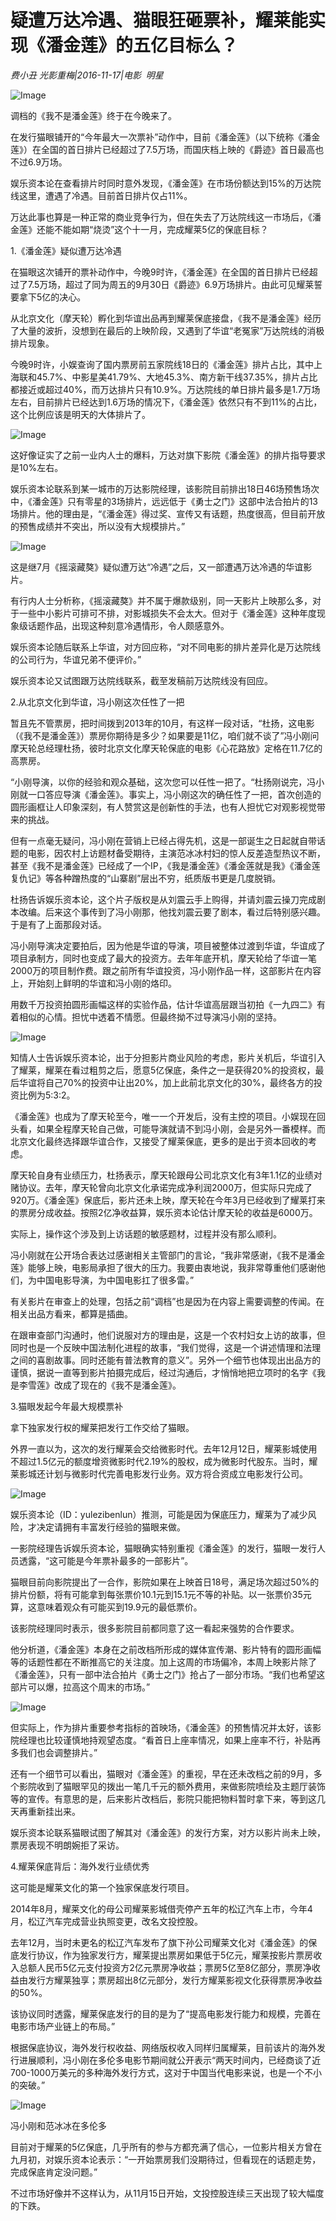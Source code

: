 # 疑遭万达冷遇、猫眼狂砸票补，耀莱能实现《潘金莲》的五亿目标么？

*费小丑 光影重梅|2016-11-17|电影 
                                                明星*

![Image](http://static.ylzbl.com/uploads/ueditor/php/upload/image/20170721/1500620241412799.jpeg)

调档的《我不是潘金莲》终于在今晚来了。

在发行猫眼铺开的“今年最大一次票补”动作中，目前《潘金莲》（以下统称《潘金莲》）在全国的首日排片已经超过了7.5万场，而国庆档上映的《爵迹》首日最高也不过6.9万场。

娱乐资本论在查看排片时同时意外发现，《潘金莲》在市场份额达到15%的万达院线这里，遭遇了冷遇。目前首日排片仅占11%。

万达此事也算是一种正常的商业竞争行为，但在失去了万达院线这一市场后，《潘金莲》还能不能如期“烧烫”这个十一月，完成耀莱5亿的保底目标？

1.《潘金莲》疑似遭万达冷遇

在猫眼这次铺开的票补动作中，今晚9时许，《潘金莲》在全国的首日排片已经超过了7.5万场，超过了同为周五的9月30日《爵迹》6.9万场排片。由此可见耀莱誓要拿下5亿的决心。

从北京文化（摩天轮）孵化到华谊出品再到耀莱保底接盘，《我不是潘金莲》经历了大量的波折，没想到在最后的上映阶段，又遇到了华谊“老冤家”万达院线的消极排片现象。

今晚9时许，小娱查询了国内票房前五家院线18日的《潘金莲》排片占比，其中上海联和45.7%、中影星美41.79%、大地45.3%、南方新干线37.35%，排片占比都接近或超过40%，而万达排片只有10.9%。万达院线的单日排片最多是1.7万场左右，目前排片已经达到1.6万场的情况下，《潘金莲》依然只有不到11%的占比，这个比例应该是明天的大体排片了。

![Image](http://p3.pstatp.com/large/2ee200050c4e68c8d416)

这好像证实了之前一业内人士的爆料，万达对旗下影院《潘金莲》的排片指导要求是10%左右。

娱乐资本论联系到某一城市的万达影院经理，该影院目前排出18日46场预售场次中，《潘金莲》只有零星的3场排片，远远低于《勇士之门》这部中法合拍片的13场排片。他的理由是，“《潘金莲》得过奖、宣传又有话题，热度很高，但目前开放的预售成绩并不突出，所以没有大规模排片。”

![Image](http://p1.pstatp.com/large/31b800009c298f4936df)

这是继7月《摇滚藏獒》疑似遭万达“冷遇”之后，又一部遭遇万达冷遇的华谊影片。

有行内人士分析称，《摇滚藏獒》并不属于爆款级别，同一天影片上映那么多，对于一些中小影片可排可不排，对影城损失不会太大。但对于《潘金莲》这种年度现象级话题作品，出现这种刻意冷遇情形，令人颇感意外。

娱乐资本论随后联系上华谊，对方回应称，“对不同电影的排片差异化是万达院线的公司行为，华谊兄弟不便评价。”

娱乐资本论又试图跟万达院线联系，截至发稿前万达院线没有回应。

2.从北京文化到华谊，冯小刚这次任性了一把

暂且先不管票房，把时间拨到2013年的10月，有这样一段对话，“杜扬，这电影（《我不是潘金莲》）票房你期待是多少？如果要是11亿，咱们就不谈了”冯小刚问摩天轮总经理杜扬，彼时北京文化摩天轮保底的电影《心花路放》定格在11.7亿的高票房。

“小刚导演，以你的经验和观众基础，这次您可以任性一把了。“杜扬刚说完，冯小刚就一口答应导演《潘金莲》。事实上，冯小刚这次的确任性了一把，首次创造的圆形画框让人印象深刻，有人赞赏这是创新性的手法，也有人担忧它对观影视觉带来的挑战。

但有一点毫无疑问，冯小刚在营销上已经占得先机，这是一部诞生之日起就自带话题的电影，因农村上访题材备受期待，主演范冰冰村妇的惊人反差造型热议不断，甚至《我不是潘金莲》已经成了一个IP，《我是潘金莲》《潘金莲就是我》《潘金莲复仇记》等各种蹭热度的“山寨剧”层出不穷，纸质版书更是几度脱销。

杜扬告诉娱乐资本论，这个片子版权是从刘震云手上购得，并请刘震云操刀完成剧本改编。后来这个事传到了冯小刚那，他找刘震云要了剧本，看过后特别感兴趣。于是有了上面那段对话。

冯小刚导演决定要拍后，因为他是华谊的导演，项目被整体过渡到华谊，华谊成了项目承制方，同时也变成了最大的投资方。去年年底开机，摩天轮给了华谊一笔2000万的项目制作费。跟之前所有华谊投资，冯小刚作品一样，这部影片在内容上，开始刻上鲜明的华谊和冯小刚的烙印。

用数千万投资拍圆形画幅这样的实验作品，估计华谊高层跟当初拍《一九四二》有着相似的心情。担忧中透着不情愿。但最终拗不过导演冯小刚的坚持。

![Image](http://p3.pstatp.com/large/2ee600038f2998575702)

知情人士告诉娱乐资本论，出于分担影片商业风险的考虑，影片关机后，华谊引入了耀莱，耀莱在看过粗剪之后，愿意5亿保底，条件之一是获得20%的投资权，最后华谊将自己70%的投资中让出20%，加上此前北京文化的30%，最终各方的投资比例为5:3:2。

《潘金莲》也成为了摩天轮至今，唯一一个开发后，没有主控的项目。小娱现在回头看，如果全程摩天轮自己做，可能导演就请不到冯小刚，会是另外一番模样。而北京文化最终选择跟华谊合作，又接受了耀莱保底，更多的是出于资本回收的考虑。

摩天轮自身有业绩压力，杜扬表示，摩天轮跟母公司北京文化有3年1.1亿的业绩对赌协议。去年，摩天轮曾向北京文化承诺完成净利润2000万，但实际只完成了920万。《潘金莲》保底后，影片还未上映，摩天轮在今年3月已经收到了耀莱打来的票房分成收益。按照2亿净收益算，娱乐资本论估计摩天轮的收益是6000万。

实际上，操作这个涉及到上访话题的敏感题材，过程并没有那么顺利。

冯小刚就在公开场合表达过感谢相关主管部门的言论，“我非常感谢，《我不是潘金莲》能够上映，电影局承担了很大的压力。我要由衷地说，我非常尊重他们感谢他们，为中国电影导演，为中国电影扛了很多雷。”

有关影片在审查上的处理，包括之前“调档”也是因为在内容上需要调整的传闻。在相关出品方看来，都算是插曲。

在跟审查部门沟通时，他们说服对方的理由是，这是一个农村妇女上访的故事，但同时也是一个反映中国法制化进程的故事，“我们觉得，这是一个讲述情理和法理之间的喜剧故事。同时还能有普法教育的意义”。另外一个细节也体现出出品方的谨慎，据说一直等到影片拍摄完成后，经过沟通后，才悄悄地把立项时的名字《我是李雪莲》改成了现在的《我不是潘金莲》。

3.猫眼发起今年最大规模票补

拿下独家发行权的耀莱把发行工作交给了猫眼。

外界一直以为，这次的发行耀莱会交给微影时代。去年12月12日，耀莱影城使用不超过1.5亿元的额度增资微影时代2.19%的股权，成为微影时代股东。当时，耀莱影城还计划与微影时代完善电影发行业务。双方将合资成立电影发行公司。

![Image](http://static.ylzbl.com/uploads/ueditor/php/upload/image/20170721/1500620386139398.jpeg)

娱乐资本论（ID：yulezibenlun）推测，可能是因为保底压力，耀莱为了减少风险，才决定请拥有丰富发行经验的猫眼来做。

一影院经理告诉娱乐资本论，猫眼确实特别重视《潘金莲》的发行，猫眼一发行人员透露，“这可能是今年票补最多的一部影片”。

猫眼目前向影院提出了一合作，影院如果在上映首日18号，满足场次超过50%的排片份额，将有可能拿到每张票价10.1元到15.1元不等的补贴。以一张票价35元算，这意味着观众有可能买到19.9元的最低票价。

该影院经理同时表示，很多影院目前都同意了这一看起来强势的合作要求。

他分析道，《潘金莲》本身在之前改档所形成的媒体宣传潮、影片特有的圆形画幅等的话题性都在不断推高它的关注度。加上这周的市场偏冷，本周上映影片除了《潘金莲》，只有一部中法合拍片《勇士之门》抢占了一部分市场。“我们也希望这部片可以爆，拉高这个周末的市场。”

![Image](http://p1.pstatp.com/large/31b800009c2cfa77a7a6)

但实际上，作为排片重要参考指标的首映场，《潘金莲》的预售情况并太好，该影院经理也比较谨慎地持观望态度。“看首日上座率情况，如果上座率不行，补贴再多我们也会调整排片。”

还有一个细节可以看出，猫眼对《潘金莲》的重视，早在还未改档之前的9月，多个影院收到了猫眼罕见的拨出一笔几千元的额外费用，来做影院喷绘及主题厅装饰等的宣传。有意思的是，后来影片改档后，影院只能把物料暂时拿下来，等到这几天再重新挂出来。

娱乐资本论联系猫眼试图了解其对《潘金莲》的发行方案，对方以影片尚未上映，票房表现不明朗婉拒了采访。

4.耀莱保底背后：海外发行业绩优秀

这可能是耀莱文化的第一个独家保底发行项目。

2014年8月，耀莱文化的母公司耀莱影城借壳停产五年的松辽汽车上市，今年4月，松辽汽车完成营业执照变更，改名文投控股。

去年12月，当时未更名的松辽汽车发布了旗下孙公司耀莱文化对《潘金莲》的保底发行协议，作为独家发行方，耀莱提出票房如果低于5亿元，耀莱按影片票房收入总额人民币5亿元支付投资方2亿元票房净收益；票房5亿至8亿部分，票房净收益由发行方耀莱独享；票房超出8亿元部分，发行方耀莱影视文化获得票房净收益的50%。

该协议同时透露，耀莱保底发行的目的是为了“提高电影发行能力和规模，完善在电影市场产业链上的布局。”

根据保底协议，海外发行权收益、网络版权收入同样归属耀莱，目前该片的海外发行进展顺利，冯小刚在多伦多电影节期间就公开表示“两天时间内，已经商谈了近700-1000万美元的多种海外发行方式，这对于中国当代电影来说，也是一个不小的突破。”

![Image](http://p9.pstatp.com/large/2ee50003959612e52e2e)

冯小刚和范冰冰在多伦多

目前对于耀莱的5亿保底，几乎所有的参与方都充满了信心，一位影片相关方曾在九月初，对娱乐资本论表示：“一开始票房我们没期待过，但看现在的话题走势，完成保底肯定没问题。”

不过市场好像并不这样认为，从11月15日开始，文投控股连续三天出现了较大幅度的下跌。

